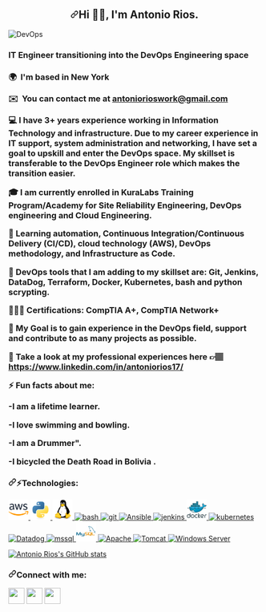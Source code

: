 
<div data-target="readme-toc.content" class="Box-body px-5 pb-5">
    <article class="markdown-body entry-content container-lg" itemprop="text"><h1 align="center" dir="auto"><a id="user-content-Hi I'm Antonio Rios" class="anchor" aria-hidden="true" href="#hi--im-Antonio-Rios"><svg class="octicon octicon-link" viewBox="0 0 16 16" version="1.1" width="16" height="16" aria-hidden="true"><path fill-rule="evenodd" d="M7.775 3.275a.75.75 0 001.06 1.06l1.25-1.25a2 2 0 112.83 2.83l-2.5 2.5a2 2 0 01-2.83 0 .75.75 0 00-1.06 1.06 3.5 3.5 0 004.95 0l2.5-2.5a3.5 3.5 0 00-4.95-4.95l-1.25 1.25zm-4.69 9.64a2 2 0 010-2.83l2.5-2.5a2 2 0 012.83 0 .75.75 0 001.06-1.06 3.5 3.5 0 00-4.95 0l-2.5 2.5a3.5 3.5 0 004.95 4.95l1.25-1.25a.75.75 0 00-1.06-1.06l-1.25 1.25a2 2 0 01-2.83 0z"></path></svg></a>Hi <g-emoji class="g-emoji" alias="wave" fallback src="https://github.githubassets.com/images/icons/emoji/unicode/1f44b.png">👋🏽</g-emoji>, I'm Antonio Rios. </h1>
    <div align="left" dir="auto">
      
    
![DevOps](https://itchronicles.com/wp-content/uploads/2020/08/devops-faq-1-1024x557.jpg)

    
<h3> IT Engineer transitioning into the DevOps Engineering space</h3>
<h3 align="left" dir="auto">   

🌍  I'm based in New York
  
  
✉️  You can contact me at [antoniorioswork@gmail.com](antoniorioswork@gmail.com) 
  

💻 I have 3+ years experience working in Information Technology and infrastructure. Due to my career experience in IT support, system administration and networking, I have set a goal to upskill and enter the DevOps space. My skillset is transferable to the DevOps Engineer role which makes the transition easier.

    
🎓 I am currently enrolled in KuraLabs Training Program/Academy for Site Reliability Engineering, DevOps engineering and Cloud Engineering.
 
 
🏫 Learning automation, Continuous Integration/Continuous Delivery (CI/CD), cloud technology (AWS), DevOps methodology, and Infrastructure as Code.
    
    
🔭 DevOps tools that I am adding to my skillset are: Git, Jenkins, DataDog, Terraform, Docker, Kubernetes, bash and python scrypting.
    
    
👨🏾‍🎓 Certifications: CompTIA A+, CompTIA Network+
   
   
🎯 My Goal is to gain experience in the DevOps field, support and contribute to as many projects as possible.
    
    
📄 Take a look at my professional experiences here 👉🏽https://www.linkedin.com/in/antoniorios17/
    
    


⚡ Fun facts about me:

-I am a lifetime learner.
    
-I love swimming and bowling.
    
-I am a Drummer".
    
 -I bicycled the Death Road in Bolivia .
    
<h3 align="left" dir="auto"><a id="user-content-technologies" class="anchor" aria-hidden="true" href="#technologies"><svg class="octicon octicon-link" viewBox="0 0 16 16" version="1.1" width="16" height="16" aria-hidden="true"><path fill-rule="evenodd" d="M7.775 3.275a.75.75 0 001.06 1.06l1.25-1.25a2 2 0 112.83 2.83l-2.5 2.5a2 2 0 01-2.83 0 .75.75 0 00-1.06 1.06 3.5 3.5 0 004.95 0l2.5-2.5a3.5 3.5 0 00-4.95-4.95l-1.25 1.25zm-4.69 9.64a2 2 0 010-2.83l2.5-2.5a2 2 0 012.83 0 .75.75 0 001.06-1.06 3.5 3.5 0 00-4.95 0l-2.5 2.5a3.5 3.5 0 004.95 4.95l1.25-1.25a.75.75 0 00-1.06-1.06l-1.25 1.25a2 2 0 01-2.83 0z"></path></svg></a><g-emoji class="g-emoji" alias="zap" fallback-src="https://github.githubassets.com/images/icons/emoji/unicode/26a1.png">⚡</g-emoji>Technologies:</h3> <p align="left" dir="auto"> 

<a href="https://aws.amazon.com" rel="nofollow"> <img src="https://raw.githubusercontent.com/devicons/devicon/master/icons/amazonwebservices/amazonwebservices-original-wordmark.svg" alt="aws" width="40" height="40" style="max-width: 100%;"> </a> 
<a href="https://www.python.org" rel="nofollow"> <img src="https://raw.githubusercontent.com/devicons/devicon/master/icons/python/python-original.svg" alt="python" width="40" height="40" style="max-width: 100%;"> </a>
<a href="https://www.linux.org/" rel="nofollow"> <img src="https://raw.githubusercontent.com/devicons/devicon/master/icons/linux/linux-original.svg" alt="linux" width="40" height="40" style="max-width: 100%;"> </a>
<a href="https://www.gnu.org/software/bash/" rel="nofollow"> <img src="https://camo.githubusercontent.com/bbb327d6ba7708520eaafd13396fed64d73bf5df5c4cdd0ba03cf0843f7a9340/68747470733a2f2f7777772e766563746f726c6f676f2e7a6f6e652f6c6f676f732f676e755f626173682f676e755f626173682d69636f6e2e737667" alt="bash" width="40" height="40" data-canonical-src="https://www.vectorlogo.zone/logos/gnu_bash/gnu_bash-icon.svg" style="max-width: 100%;"> </a>
<a href="https://git-scm.com/" rel="nofollow"> <img src="https://camo.githubusercontent.com/fbfcb9e3dc648adc93bef37c718db16c52f617ad055a26de6dc3c21865c3321d/68747470733a2f2f7777772e766563746f726c6f676f2e7a6f6e652f6c6f676f732f6769742d73636d2f6769742d73636d2d69636f6e2e737667" alt="git" width="40" height="40" data-canonical-src="https://www.vectorlogo.zone/logos/git-scm/git-scm-icon.svg" style="max-width: 100%;"> </a> 
<a href="https://www.ansible.com/" rel="nofollow"> <img src="https://th.bing.com/th/id/OIP.01e8Y1CViMfdzgL7t_ViagHaF2?w=271&h=214&c=7&r=0&o=5&dpr=1.3&pid=1.7" alt="Ansible" width="40" height="40" style="max-width: 100%;"> </a>
<a href="https://www.jenkins.io" rel="nofollow"> <img src="https://camo.githubusercontent.com/265574c40f0816ed0fd67127cfbc382866182a7ec468c614906103c15700e707/68747470733a2f2f7777772e766563746f726c6f676f2e7a6f6e652f6c6f676f732f6a656e6b696e732f6a656e6b696e732d69636f6e2e737667" alt="jenkins" width="40" height="40" data-canonical-src="https://www.vectorlogo.zone/logos/jenkins/jenkins-icon.svg" style="max-width: 100%;"> </a> 
<a href="https://www.docker.com/" rel="nofollow"> <img src="https://raw.githubusercontent.com/devicons/devicon/master/icons/docker/docker-original-wordmark.svg" alt="docker" width="40" height="40" style="max-width: 100%;"> </a> 
<a href="https://kubernetes.io" rel="nofollow"> <img src="https://camo.githubusercontent.com/e2046333bbd304d658f954a536f663f793365a2b2d1f687a6559faa9491c7cc0/68747470733a2f2f7777772e766563746f726c6f676f2e7a6f6e652f6c6f676f732f6b756265726e657465732f6b756265726e657465732d69636f6e2e737667" alt="kubernetes" width="40" height="40" data-canonical-src="https://www.vectorlogo.zone/logos/kubernetes/kubernetes-icon.svg" style="max-width: 100%;"> </a> 
<a href="https://www.datadoghq.com/" rel="nofollow"> <img src="https://www.betterbuys.com/wp-content/uploads/2019/12/dd_logo_v_rgb.png" alt="Datadog" width="40;" height="40" style="max-width: 100%;"> </a>
<a href="https://www.microsoft.com/en-us/sql-server" rel="nofollow"> <img src="https://camo.githubusercontent.com/42dfd0950d93092d82d677877fe87d5bab1e2acccc1110bf0f9dd755988ccb7e/68747470733a2f2f7777772e7376677265706f2e636f6d2f73686f772f3330333232392f6d6963726f736f66742d73716c2d7365727665722d6c6f676f2e737667" alt="mssql" width="40" height="40" data-canonical-src="https://www.svgrepo.com/show/303229/microsoft-sql-server-logo.svg" style="max-width: 100%;"> </a> 
<a href="https://www.mysql.com/" rel="nofollow"> <img src="https://raw.githubusercontent.com/devicons/devicon/master/icons/mysql/mysql-original-wordmark.svg" alt="mysql" width="40" height="40" style="max-width: 100%;"> </a>
<a href="https://httpd.apache.org/" rel="nofollow"> <img src="https://th.bing.com/th/id/OIP.rqSPa8LOVqyknHe-4TaKLAHaDu?pid=ImgDet&rs=1" alt="Apache" width="40" height="40" style="max-width: 100%;"> </a>
<a href="https://tomcat.apache.org//" rel="nofollow"> <img src="https://logos-download.com/wp-content/uploads/2018/09/Apache_Tomcat_Logo.png" alt="Tomcat" width="40" height="40" style="max-width: 100%;"> </a>
<a href="https://www.microsoft.com/en-us/windows-server/" rel="nofollow"> <img src="https://th.bing.com/th/id/OIP.RgVKipwvq6_hS85CotEInAHaE8?pid=ImgDet&rs=1" alt="Windows Server" width="40" height="40" style="max-width: 100%;"> </a>

[![Antonio Rios's GitHub stats](https://github-readme-stats.vercel.app/api?username=Antoniorios17)](https://github.com/anuraghazra/github-readme-stats)
  
  
      
    
<h3 align="left" dir="auto"><a id="user-content-connect-with-me" class="anchor" aria-hidden="true" href="#connect-with-me"><svg class="octicon octicon-link" viewBox="0 0 16 16" version="1.1" width="16" height="16" aria-hidden="true"><path fill-rule="evenodd" d="M7.775 3.275a.75.75 0 001.06 1.06l1.25-1.25a2 2 0 112.83 2.83l-2.5 2.5a2 2 0 01-2.83 0 .75.75 0 00-1.06 1.06 3.5 3.5 0 004.95 0l2.5-2.5a3.5 3.5 0 00-4.95-4.95l-1.25 1.25zm-4.69 9.64a2 2 0 010-2.83l2.5-2.5a2 2 0 012.83 0 .75.75 0 001.06-1.06 3.5 3.5 0 00-4.95 0l-2.5 2.5a3.5 3.5 0 004.95 4.95l1.25-1.25a.75.75 0 00-1.06-1.06l-1.25 1.25a2 2 0 01-2.83 0z"></path></svg></a>Connect with me:</h3> 
    
<p align="left"> <a href="https://www.github.com/Antoniorios17" target="_blank" rel="noreferrer"><img src="https://cdn4.iconfinder.com/data/icons/iconsimple-logotypes/512/github-512.png" width="32" height="32" /></a> <a href="https://www.linkedin.com/in/antoniorios17/" target="_blank" rel="noreferrer"><img src="https://raw.githubusercontent.com/danielcranney/readme-generator/main/public/icons/socials/linkedin.svg" width="32" height="32" /></a> <a href="https://www.twitter.com/antonio_rios17" target="_blank" rel="noreferrer"><img src="https://raw.githubusercontent.com/danielcranney/readme-generator/main/public/icons/socials/twitter.svg" width="32" height="32" /></a></p>
    
